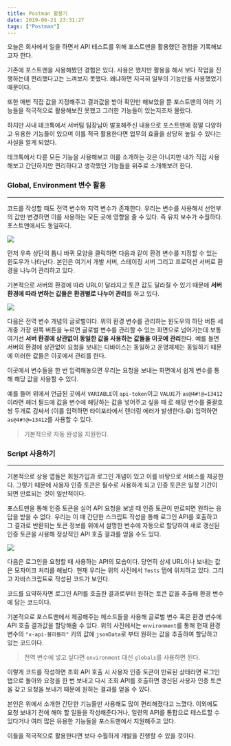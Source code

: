 ```yaml
---
title: Postman 활용기
date: 2019-06-21 23:31:27
tags: ["Postman"]
---
```


오늘은 회사에서 일을 하면서 API 테스트를 위해 포스트맨을 활용했던 경험을 기록해보고자 한다. 

기존에 포스트맨을 사용해봤던 경험은 있다. 사용은 했지만 활용을 해서 보다 작업을 진행하는데 편리했다고는 느껴보지 못했다. 왜냐하면 지극히 일부의 기능만을 사용했었기 때문이다. 

또한 매번 직접 값을 지정해주고 결과값을 받아 확인만 해보았을 뿐 포스트맨의 여러 기능들을 적극적으로 활용해보진 못했고 그러한 기능들이 있는지조차 몰랐다. 

하지만 사내 테크톡에서 서버팀 팀장님이 발표해주신 내용으로 포스트맨에 정말 다양하고 유용한 기능들이 있으며 이를 적극 활용한다면 업무의 효율을 상당히 높일 수 있다는 사실을 알게 되었다. 

테크톡에서 다룬 모든 기능을 사용해보고 이를 소개하는 것은 아니지만 내가 직접 사용해보고 간단하지만 편리하다고 생각했던 기능들을 위주로 소개해보려 한다. 



### Global, Environment 변수 활용

---

코드를 작성할 때도 전역 변수와 지역 변수가 존재한다. 우리는 변수를 사용해서 선언부의 값만 변경하면 이를 사용하는 모든 곳에 영향을 줄 수 있다. 즉 유지 보수가 수월하다. 포스트맨에서도 동일하다. 

![](https://ehdrjsdlzzzz.github.io/2019/06/21/Postman-활용기/Environment.png)

먼저 우측 상단의 톱니 바퀴 모양을 클릭하면 다음과 같이 환경 변수를 지정할 수 있는 윈도우가 나타난다. 본인은 여기서 개발 서버, 스테이징 서버 그리고 프로덕션 서버로 환경을 나누어 관리하고 있다. 

기본적으로 서버의 환경에 따라 URL이 달라지고 토큰 값도 달라질 수 있기 때문에 **서버 환경에 따라 변하는 값들은 환경별로 나누어 관리**를 하고 있다. 

![](https://ehdrjsdlzzzz.github.io/2019/06/21/Postman-활용기/globals.png)

다음은 전역 변수 개념의 글로벌이다. 위의 환경 변수를 관리하는 윈도우의 하단 버튼 세 개중 가장 왼쪽 버튼을 누르면 글로벌 변수를 관리할 수 있는 화면으로 넘어가는데 보통 여기선 **서버 환경에 상관없이 동일한 값을 사용하는 값들을 이곳에 관리**한다. 예를 들면 서버의 환경에 상관없이 요청을 보내는 디바이스는 동일하고 운영체제는 동일하기 때문에 이러한 값들은 이곳에서 관리를 한다. 

이곳에서 변수들을 한 번 입력해놓으면 우리는 요청을 보내는 화면에서 쉽게 변수를 통해 해당 값을 사용할 수 있다.

예를 들어 위에서 언급된 곳에서 `VARIABLE`이 `api-token`이고 `VALUE`가 `as@4#!@=13412`이라면 헤더 필드에 값을 변수에 해당하는 값을 넣어주고 싶을 때 로 해당 변수를 줄괄호 쌍 두개로 감싸서 (이를 입력하면 타이포라에서 렌더링 에러가 발생한다.😅) 입력하면 `as@4#!@=13412`를 사용할 수 있다.

> 기본적으로 자동 완성을 지원한다. 



### Script 사용하기

---

기본적으로 상용 앱들은 회원가입과 로그인 개념이 있고 이를 바탕으로 서비스를 제공한다. 그렇기 때문에 사용자 인증 토큰은 필수로 사용하게 되고 인증 토큰은 일정 기간이 되면 만료되는 것이 일반적이다. 

포스트맨을 통해 인증 토큰을 실어 API 요청을 보낼 때 인증 토큰이 만료되면 원하는 응답을 받을 수 없다. 우리는 이 때 간단한 스크립트 작성을 통해 로그인 API를 호출하고 그 결과로 반환되는 토큰 정보를 위에서 설명한 변수에 자동으로 할당하여 새로 갱신된 인증 토큰을 사용해 정상적인 API 호출 결과를 얻을 수도 있다.

![](https://ehdrjsdlzzzz.github.io/2019/06/21/Postman-활용기/Test.png)

다음은 로그인을 요청할 때 사용하는 API의 모습이다. 당연히 상세 URL이나 보내는 값은 모자이크 처리를 해놨다. 현재 우리는 위의 사진에서 `Tests` 탭에 위치하고 있다. 그리고 자바스크립트로 작성된 코드가 보인다. 

코드를 요약하자면 로그인 API를 호출한 결과로부터 원하는 토큰 값을 추출해 환경 변수에 담는 코드이다. 

기본적으로 포스트맨에서 제공해주는 메소드들을 사용해 글로벌 변수 혹은 환경 변수에 API 호출 결과값을 할당해줄 수 있다. 위의 사진에서는 `environment`를 통해 현재 환경 변수의 `"x-api-블라블라"` 키의 값에 `jsonData`로 부터 원하는 값을 추출하여 할당하고 있는 코드이다. 

> 전역 변수에 넣고 싶다면 `environment` 대신 `globals`를 사용하면 된다. 

이렇게 코드를 작성하면 조회 API 호출 시 사용자 인증 토큰이 만료된 상태라면 로그인 탭으로 돌아와 요청을 한 번 보내고 다시 조회 API를 호출하면 갱신된 사용자 인증 토큰을 갖고 요청을 보내기 때문에 원하는 결과를 얻을 수 있다.

본인은 위에서 소개한 간단한 기능들만 사용해도 많이 편리해졌다고 느꼈다. 이외에도 요청 보내기 전에 해야 할 일들을 작성해준다거나, 일련의 API를 통합으로 테스트할 수 있다거나 여러 많은 유용한 기능들을 포스트맨에서 지원해주고 있다. 

이들을 적극적으로 활용한다면 보다 수월하게 개발을 진행할 수 있을 것이다. 